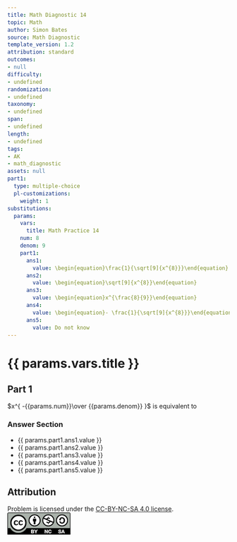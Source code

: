 ```yaml
---
title: Math Diagnostic 14
topic: Math
author: Simon Bates
source: Math Diagnostic
template_version: 1.2
attribution: standard
outcomes:
- null
difficulty:
- undefined
randomization:
- undefined
taxonomy:
- undefined
span:
- undefined
length:
- undefined
tags:
- AK
- math_diagnostic
assets: null
part1:
  type: multiple-choice
  pl-customizations:
    weight: 1
substitutions:
  params:
    vars:
      title: Math Practice 14
    num: 8
    denom: 9
    part1:
      ans1:
        value: \begin{equation}\frac{1}{\sqrt[9]{x^{8}}}\end{equation}
      ans2:
        value: \begin{equation}\sqrt[9]{x^{8}}\end{equation}
      ans3:
        value: \begin{equation}x^{\frac{8}{9}}\end{equation}
      ans4:
        value: \begin{equation}- \frac{1}{\sqrt[9]{x^{8}}}\end{equation}
      ans5:
        value: Do not know
---
```

# {{ params.vars.title }}

## Part 1

$x^{ -{{params.num}}\over {{params.denom}} }$ is equivalent to

### Answer Section

- {{ params.part1.ans1.value }}
- {{ params.part1.ans2.value }}
- {{ params.part1.ans3.value }}
- {{ params.part1.ans4.value }}
- {{ params.part1.ans5.value }}

## Attribution

Problem is licensed under the [CC-BY-NC-SA 4.0 license](https://creativecommons.org/licenses/by-nc-sa/4.0/).<br> ![The Creative Commons 4.0 license requiring attribution-BY, non-commercial-NC, and share-alike-SA license.](https://raw.githubusercontent.com/firasm/bits/master/by-nc-sa.png)